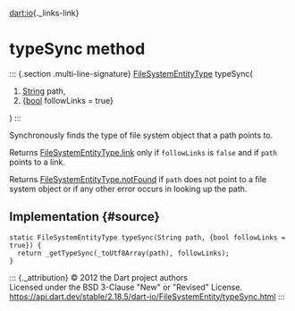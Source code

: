 [dart:io](../../dart-io/dart-io-library){._links-link}

typeSync method
===============

::: {.section .multi-line-signature}
[FileSystemEntityType](../filesystementitytype-class) typeSync(

1.  [String](../../dart-core/string-class) path,
2.  {[bool](../../dart-core/bool-class) followLinks = true}

)
:::

Synchronously finds the type of file system object that a path points
to.

Returns
[FileSystemEntityType.link](../filesystementitytype/link-constant) only
if `followLinks` is `false` and if `path` points to a link.

Returns
[FileSystemEntityType.notFound](../filesystementitytype/notfound-constant)
if `path` does not point to a file system object or if any other error
occurs in looking up the path.

Implementation {#source}
--------------

``` {.language-dart data-language="dart"}
static FileSystemEntityType typeSync(String path, {bool followLinks = true}) {
  return _getTypeSync(_toUtf8Array(path), followLinks);
}
```

::: {._attribution}
© 2012 the Dart project authors\
Licensed under the BSD 3-Clause \"New\" or \"Revised\" License.\
<https://api.dart.dev/stable/2.18.5/dart-io/FileSystemEntity/typeSync.html>
:::
